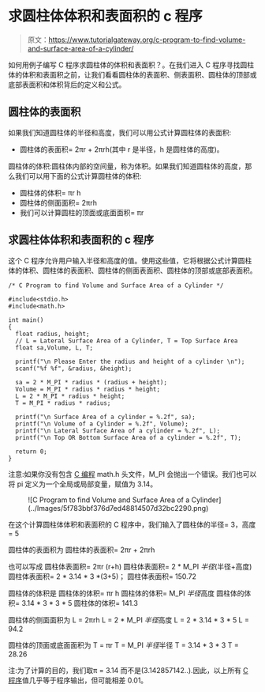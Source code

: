 # 求圆柱体体积和表面积的 c 程序

> 原文：<https://www.tutorialgateway.org/c-program-to-find-volume-and-surface-area-of-a-cylinder/>

如何用例子编写 C 程序求圆柱体的体积和表面积？。在我们进入 C 程序寻找圆柱体的体积和表面积之前，让我们看看圆柱体的表面积、侧表面积、圆柱体的顶部或底部表面积和体积背后的定义和公式。

## 圆柱体的表面积

如果我们知道圆柱体的半径和高度，我们可以用公式计算圆柱体的表面积:

*   圆柱体的表面积= 2πr + 2πrh(其中 r 是半径，h 是圆柱体的高度)。

圆柱体的体积:圆柱体内部的空间量，称为体积。如果我们知道圆柱体的高度，那么我们可以用下面的公式计算圆柱体的体积:

*   圆柱体的体积= πr h
*   圆柱体的侧面面积= 2πrh
*   我们可以计算圆柱的顶面或底面面积= πr

## 求圆柱体体积和表面积的 c 程序

这个 C 程序允许用户输入半径和高度的值。使用这些值，它将根据公式计算圆柱体的体积、圆柱体的表面积、圆柱体的侧面表面积、圆柱体的顶部或底部表面积。

```
/* C Program to find Volume and Surface Area of a Cylinder */

#include<stdio.h>
#include<math.h> 

int main()
{
  float radius, height;
  // L = Lateral Surface Area of a Cylinder, T = Top Surface Area
  float sa,Volume, L, T;

  printf("\n Please Enter the radius and height of a cylinder \n");
  scanf("%f %f", &radius, &height);

  sa = 2 * M_PI * radius * (radius + height);
  Volume = M_PI * radius * radius * height;
  L = 2 * M_PI * radius * height;
  T = M_PI * radius * radius;

  printf("\n Surface Area of a cylinder = %.2f", sa);
  printf("\n Volume of a Cylinder = %.2f", Volume);
  printf("\n Lateral Surface Area of a cylinder = %.2f", L);
  printf("\n Top OR Bottom Surface Area of a cylinder = %.2f", T);

  return 0;
}
```

注意:如果你没有包含 [C 编程](https://www.tutorialgateway.org/c-programming/) math.h 头文件，M_PI 会抛出一个错误。我们也可以将 pi 定义为一个全局或局部变量，赋值为 3.14。

<figure class="wp-block-image">![C Program to find Volume and Surface Area of a Cylinder](../Images/5f783bbf376d7ed48814507d32bc2290.png)</figure>

在这个计算圆柱体体积和表面积的 C 程序中，我们输入了圆柱体的半径= 3，高度= 5

圆柱体的表面积为
圆柱体的表面积= 2πr + 2πrh

也可以写成
圆柱体表面积= 2πr (r+h)
圆柱体表面积= 2 * M_PI *半径*(半径+高度)
圆柱体表面积= 2 * 3.14 * 3 *(3+5)；
圆柱体表面积= 150.72

圆柱体的体积是
圆柱体的体积= πr h
圆柱体的体积= M_PI *半径*高度
圆柱体的体积= 3.14 * 3 * 3 * 5
圆柱体的体积= 141.3

圆柱体的侧面面积为
L = 2πrh
L = 2 * M_PI *半径*高度
L = 2 * 3.14 * 3 * 5
L = 94.2

圆柱体的顶面或底面面积为
T = πr
T = M_PI *半径*半径
T = 3.14 * 3 * 3
T = 28.26

注:为了计算的目的，我们取π = 3.14 而不是(3.142857142..).因此，以上所有 [C 程序](https://www.tutorialgateway.org/c-programming-examples/)值几乎等于程序输出，但可能相差 0.01。